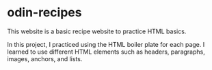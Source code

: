 # odin-recipes

This website is a basic recipe website to practice HTML basics.

In this project, I practiced using the HTML boiler plate for each page. I learned to use different HTML elements such as headers, paragraphs, images,
anchors, and lists.